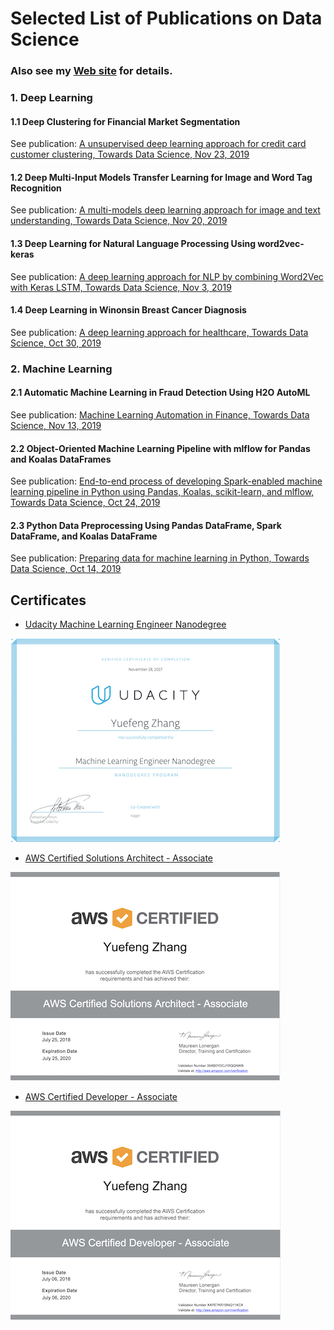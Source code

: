 # Selected List of Publications on Data Science

### Also see my [Web site](https://yzzhang.github.io/) for details.


### 1. Deep Learning

#### 1.1 Deep Clustering for Financial Market Segmentation
See publication: [A unsupervised deep learning approach for credit card customer clustering, Towards Data Science, Nov 23, 2019](https://medium.com/@zhangyuefeng1/deep-clustering-for-financial-market-segmentation-2a41573618cf?sk=a3f7a7e5d21f0ef47b2167ce3f0d0cb6)

#### 1.2 Deep Multi-Input Models Transfer Learning for Image and Word Tag Recognition
See publication: [A multi-models deep learning approach for image and text understanding, Towards Data Science, Nov 20, 2019](https://towardsdatascience.com/deep-multi-input-models-transfer-learning-for-image-and-word-tag-recognition-7ae0462253dc)

#### 1.3 Deep Learning for Natural Language Processing Using word2vec-keras
See publication: [A deep learning approach for NLP by combining Word2Vec with Keras LSTM, Towards Data Science, Nov 3, 2019](https://towardsdatascience.com/deep-learning-for-natural-language-processing-using-word2vec-keras-d9a240c7bb9d)

#### 1.4 Deep Learning in Winonsin Breast Cancer Diagnosis
See publication: [A deep learning approach for healthcare, Towards Data Science, Oct 30, 2019](https://towardsdatascience.com/deep-learning-in-winonsin-breast-cancer-diagnosis-6bab13838abd)


### 2. Machine Learning

#### 2.1 Automatic Machine Learning in Fraud Detection Using H2O AutoML
See publication: [Machine Learning Automation in Finance, Towards Data Science, Nov 13, 2019](https://towardsdatascience.com/automatic-machine-learning-in-fraud-detection-using-h2o-automl-6ba5cbf5c79b)

#### 2.2 Object-Oriented Machine Learning Pipeline with mlflow for Pandas and Koalas DataFrames
See publication: [End-to-end process of developing Spark-enabled machine learning pipeline in Python using Pandas, Koalas, scikit-learn, and mlflow, Towards Data Science, Oct 24, 2019](https://towardsdatascience.com/object-oriented-machine-learning-pipeline-with-mlflow-for-pandas-and-koalas-dataframes-ef8517d39a12)


#### 2.3 Python Data Preprocessing Using Pandas DataFrame, Spark DataFrame, and Koalas DataFrame
See publication: [Preparing data for machine learning in Python, Towards Data Science, Oct 14, 2019](https://towardsdatascience.com/python-data-preprocessing-using-pandas-dataframe-spark-dataframe-and-koalas-dataframe-e44c42258a8f)



## Certificates

* [Udacity Machine Learning Engineer Nanodegree](https://github.com/yzzhang/machine-learning/blob/master/certificates/Yuefeng_certificate_11_28_2017.pdf)

![machine learning certificate](./image/machine-learning-certificate.png)

* [AWS Certified Solutions Architect - Associate](https://github.com/yzzhang/machine-learning/blob/master/certificates/AWS_Certified_Solutions_Architect_Associate_certificate.pdf)

![AWS architect certificate](./image/aws-architect.png)

* [AWS Certified Developer - Associate](https://github.com/yzzhang/machine-learning/blob/master/certificates/AWS_Certified_Developer_Associate_Certificate.pdf)

![AWS developer certificate](./image/aws-developer.png)
